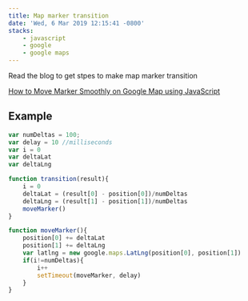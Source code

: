 ```yaml
---
title: Map marker transition
date: 'Wed, 6 Mar 2019 12:15:41 -0800'
stacks:
    - javascript
    - google
    - google maps
---
```


Read the blog to get stpes to make map marker transition

[How to Move Marker Smoothly on Google Map using JavaScript](https://www.codexworld.com/google-map-move-marker-smoothly-javascript-api/)

## Example


```javascript
var numDeltas = 100;
var delay = 10 //milliseconds
var i = 0
var deltaLat
var deltaLng

function transition(result){
    i = 0
    deltaLat = (result[0] - position[0])/numDeltas
    deltaLng = (result[1] - position[1])/numDeltas
    moveMarker()
}

function moveMarker(){
    position[0] += deltaLat
    position[1] += deltaLng
    var latlng = new google.maps.LatLng(position[0], position[1])
    if(i!=numDeltas){
        i++
        setTimeout(moveMarker, delay)
    }
}
```


